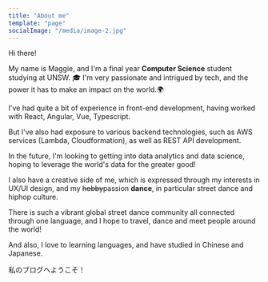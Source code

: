 ```yaml
---
title: "About me"
template: "page"
socialImage: "/media/image-2.jpg"
---
```



Hi there!

My name is Maggie, and I'm a final year **Computer Science** student studying at UNSW. 🎓
I'm very passionate and intrigued by tech, and the power it has to make an impact on the world.🌍

I've had quite a bit of experience in front-end development, having worked with React, Angular, Vue, Typescript.

But I've also had exposure to various backend technologies, such as AWS services (Lambda, Cloudformation), as well as REST API development.

In the future, I'm looking to getting into data analytics and data science, hoping to leverage the world's data for the greater good!

I also have a creative side of me, which is expressed through my interests in UX/UI design, and my ~~hobby~~passion **dance**, in particular street dance and hiphop culture.

There is such a vibrant global street dance community all connected through one language, and I hope to travel, dance and meet people around the world!

And also, I love to learning languages, and have studied in Chinese and Japanese. 

私のブログへようこそ！
